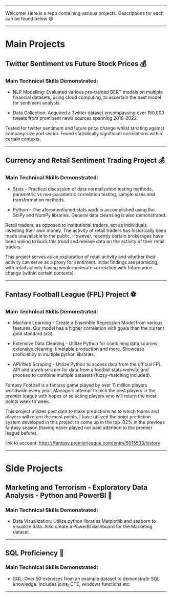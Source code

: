 ***

Welcome! Here is a repo containing various projects. Descriptions for each can be found below :smile:

***

# Main Projects

## Twitter Sentiment vs Future Stock Prices :moneybag:

### Main Technical Skills Demonstrated: 

* NLP Modelling: Evaluated various pre-trained BERT models on multiple financial datasets, using cloud computing, to ascertain the best model for sentiment analysis.

* Data Collection: Acquired a Twitter dataset encompassing over 150,000 tweets from prominent news sources spanning 2018-2022.

Tested for twitter sentiment and future price change whilst striating against company size and sector. Found statistically significant correlations within certain contexts.

*** 

## Currency and Retail Sentiment Trading Project :moneybag:

### Main Technical Skills Demonstrated: 

* Stats - Practical discussion of data normalization testing methods, parametric vs non-parametric correlation testing, sample sizes and transformation methods. 

* Python - The aforementioned stats work is accomplished using the SciPy and NumPy libraries. General data cleansing is also demonstrated. 

Retail traders, as opposed to institutional traders, act as individuals investing their own money. The activity of retail traders has historically been made unavailable to the public. However, recently certain brokerages have been willing to buck this trend and release data on the activity of their retail traders. 

This project serves as an exploration of retail activity and whether their activity can serve as a proxy for sentiment. Initial findings are promising, with retail activity having weak-moderate correlation with future price change (within certain contexts). 

*** 

## Fantasy Football League (FPL) Project :soccer:

### Main Technical Skills Demonstrated:

* Machine Learning - Create a Ensemble Regression Model from various features. Our model has a higher correlation with goals than the current gold standard (xG). 

* Extensive Data Cleaning - Utilize Python for combining data sources, extensive cleaning, timetable production and more. Showcase proficiency in multiple python libraries. 

* API/Web Scraping - Utilize Python to access data from the official FPL API and a web scraper for data from a football stats website and proceed to combine multiple datasets (fuzzy-matching included).

Fantasy Football is a fantasy game played by over 11 million players worldwide every year. Managers attempt to pick the best players in the premier league with hopes of selecting players who will return the most points week to week. 

This project utilizes past data to make predictions as to which teams and players will return the most points. I have utilized the point prediction system developed in this project to come up in the top .02% in the previous fantasy season (having never played nor paid attention to the premier league before). 

link to account: https://fantasy.premierleague.com/entry/5015503/history

***



# Side Projects 

## Marketing and Terrorism - Exploratory Data Analysis - Python and PowerBI :art:
### Main Technical Skills Demonstrated:

* Data Visualization: Utilize python libraries Matplotlib and seaborn to visualize data. Also create a PowerBI dashboard for the Marketing dataset. 

*** 

## SQL Proficiency :abacus:
### Main Technical Skills Demonstrated:

* SQL: Over 50 exercises from an example dataset to demonstrate SQL knowledge. Includes joins, CTE, windows functions etc. 

***
